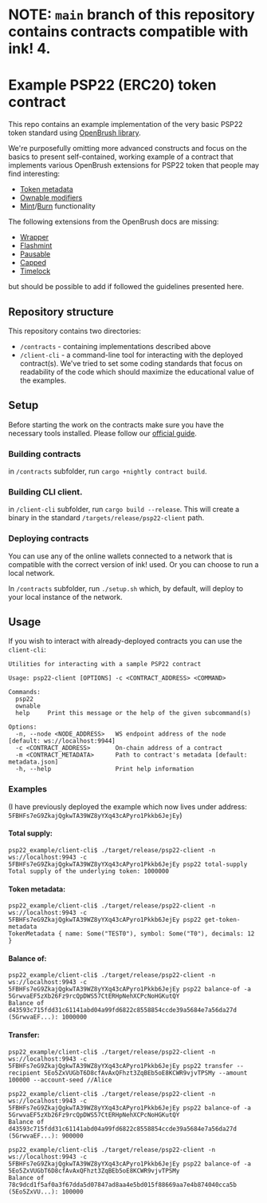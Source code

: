# NOTE: `main` branch of this repository contains contracts compatible with ink! 4.

# Example PSP22 (ERC20) token contract

This repo contains an example implementation of the very basic PSP22 token standard using [OpenBrush library](https://openbrush.io/).

We're purposefully omitting more advanced constructs and focus on the basics to present self-contained, working example of a contract that implements various OpenBrush extensions for PSP22 token that people may find interesting:
* [Token metadata](https://docs.openbrush.io/smart-contracts/PSP22/Extensions/metadata)
* [Ownable modifiers](https://docs.openbrush.io/smart-contracts/ownable)
* [Mint](https://docs.openbrush.io/smart-contracts/PSP22/Extensions/mintable)/[Burn](https://docs.openbrush.io/smart-contracts/PSP22/Extensions/burnable) functionality

The following extensions from the OpenBrush docs are missing:
* [Wrapper](https://docs.openbrush.io/smart-contracts/PSP22/Extensions/wrapper)
* [Flashmint](https://docs.openbrush.io/smart-contracts/PSP22/Extensions/flashmint)
* [Pausable](https://docs.openbrush.io/smart-contracts/PSP22/Extensions/pausable)
* [Capped](https://docs.openbrush.io/smart-contracts/PSP22/Extensions/capped)
* [Timelock](https://docs.openbrush.io/smart-contracts/PSP22/Utils/token-timelock)

but should be possible to add if followed the guidelines presented here.

## Repository structure

This repository contains two directories:
* `/contracts` - containing implementations described above
* `/client-cli` - a command-line tool for interacting with the deployed contract(s). We've tried to set some coding standards that focus on readability of the code which should maximize the educational value of the examples.

## Setup

Before starting the work on the contracts make sure you have the necessary tools installed. Please follow our [official guide](https://docs.alephzero.org/aleph-zero/build/installing-required-tools).

### Building contracts

in `/contracts` subfolder, run `cargo +nightly contract build`.

### Building CLI client.

in `/client-cli` subfolder, run `cargo build --release`. This will create a binary in the standard `/targets/release/psp22-client` path.

### Deploying contracts

You can use any of the online wallets connected to a network that is compatible with the correct version of ink! used. Or you can choose to run a local network.

In `/contracts` subfolder, run `./setup.sh` which, by default, will deploy to your local instance of the network.

## Usage

If you wish to interact with already-deployed contracts you can use the `client-cli`:

```shell
Utilities for interacting with a sample PSP22 contract

Usage: psp22-client [OPTIONS] -c <CONTRACT_ADDRESS> <COMMAND>

Commands:
  psp22    
  ownable  
  help     Print this message or the help of the given subcommand(s)

Options:
  -n, --node <NODE_ADDRESS>   WS endpoint address of the node [default: ws://localhost:9944]
  -c <CONTRACT_ADDRESS>       On-chain address of a contract
  -m <CONTRACT_METADATA>      Path to contract's metadata [default: metadata.json]
  -h, --help                  Print help information
  ```

### Examples

(I have previously deployed the example which now lives under address: `5FBHFs7eG9ZkajQgkwTA39WZ8yYXq43cAPyro1Pkkb6JejEy`)

#### **Total supply:**

  ```shell
  psp22_example/client-cli$ ./target/release/psp22-client -n ws://localhost:9943 -c 5FBHFs7eG9ZkajQgkwTA39WZ8yYXq43cAPyro1Pkkb6JejEy psp22 total-supply
Total supply of the underlying token: 1000000
```

#### **Token metadata:**
```shell
psp22_example/client-cli$ ./target/release/psp22-client -n ws://localhost:9943 -c 5FBHFs7eG9ZkajQgkwTA39WZ8yYXq43cAPyro1Pkkb6JejEy psp22 get-token-metadata
TokenMetadata { name: Some("TEST0"), symbol: Some("T0"), decimals: 12 }
```

#### **Balance of:**
```shell
psp22_example/client-cli$ ./target/release/psp22-client -n ws://localhost:9943 -c 5FBHFs7eG9ZkajQgkwTA39WZ8yYXq43cAPyro1Pkkb6JejEy psp22 balance-of -a 5GrwvaEF5zXb26Fz9rcQpDWS57CtERHpNehXCPcNoHGKutQY
Balance of d43593c715fdd31c61141abd04a99fd6822c8558854ccde39a5684e7a56da27d (5GrwvaEF...): 1000000
```

#### **Transfer:**
```shell
psp22_example/client-cli$ ./target/release/psp22-client -n ws://localhost:9943 -c 5FBHFs7eG9ZkajQgkwTA39WZ8yYXq43cAPyro1Pkkb6JejEy psp22 transfer --recipient 5Eo5ZxVUGbT6D8cfAvAxQFhzt3ZqBEb5oE8KCWR9vjvTPSMy --amount 100000 --account-seed //Alice

psp22_example/client-cli$ ./target/release/psp22-client -n ws://localhost:9943 -c 5FBHFs7eG9ZkajQgkwTA39WZ8yYXq43cAPyro1Pkkb6JejEy psp22 balance-of -a 5GrwvaEF5zXb26Fz9rcQpDWS57CtERHpNehXCPcNoHGKutQY
Balance of d43593c715fdd31c61141abd04a99fd6822c8558854ccde39a5684e7a56da27d (5GrwvaEF...): 900000

psp22_example/client-cli$ ./target/release/psp22-client -n ws://localhost:9943 -c 5FBHFs7eG9ZkajQgkwTA39WZ8yYXq43cAPyro1Pkkb6JejEy psp22 balance-of -a 5Eo5ZxVUGbT6D8cfAvAxQFhzt3ZqBEb5oE8KCWR9vjvTPSMy
Balance of 78c9dcd1f5af0a3f67dda5d07847ad8aa4e5bd015f88669aa7e4b874040cca5b (5Eo5ZxVU...): 100000
```

